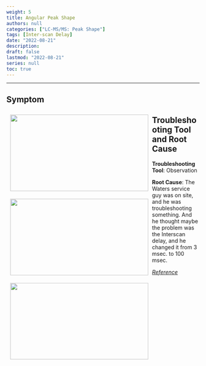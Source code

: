 ```yaml
---
weight: 5
title: Angular Peak Shape
authors: null
categories: ["LC-MS/MS: Peak Shape"]
tags: [Inter-scan Delay]
date: "2022-08-21"
description:  
draft: false
lastmod: "2022-08-21"
series: null
toc: true
---
```




<!--more-->
---

## Symptom
<div class = "row">
<img width ="360" height= "200" src = "/docs/images/Screenshot 2022-08-21 143049.png" style ="float: left" HSPACE="10" VSPACE="10"/>
</div>

## Troubleshooting Tool and Root Cause

<div class = "row">
<img width ="360" height= "200" src = "/docs/images/Screenshot 2022-08-18 150328.png" style ="float: left" HSPACE="10" VSPACE="10"/>
<img width ="360" height= "200" src = "/docs/images/Screenshot 2022-08-18 150238.png" style ="float: left" HSPACE="10" VSPACE="10"/>

<b>Troubleshooting Tool</b>:  Observation  

<b>Root Cause</b>: The Waters service guy was on site, and he was troubleshooting something. And he thought maybe the problem was the Interscan delay, and he changed it from 3 msec. to 100 msec.  

</div>

[*Reference*]()  